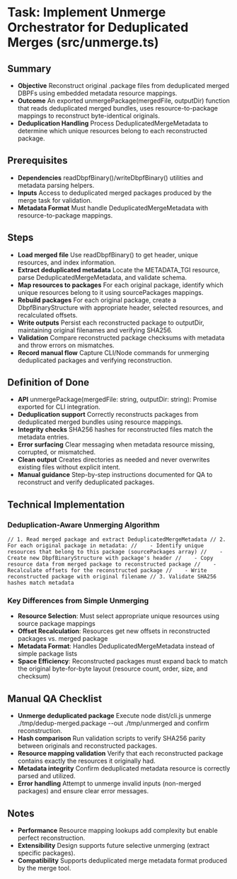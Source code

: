 # Task: Implement Unmerge Orchestrator for Deduplicated Merges (src/unmerge.ts)

## Summary
- **Objective** Reconstruct original .package files from deduplicated merged DBPFs using embedded metadata resource mappings.
- **Outcome** An exported unmergePackage(mergedFile, outputDir) function that reads deduplicated merged bundles, uses resource-to-package mappings to reconstruct byte-identical originals.
- **Deduplication Handling** Process DeduplicatedMergeMetadata to determine which unique resources belong to each reconstructed package.

## Prerequisites
- **Dependencies** readDbpfBinary()/writeDbpfBinary() utilities and metadata parsing helpers.
- **Inputs** Access to deduplicated merged packages produced by the merge task for validation.
- **Metadata Format** Must handle DeduplicatedMergeMetadata with resource-to-package mappings.

## Steps
- **Load merged file** Use readDbpfBinary() to get header, unique resources, and index information.
- **Extract deduplicated metadata** Locate the METADATA_TGI resource, parse DeduplicatedMergeMetadata, and validate schema.
- **Map resources to packages** For each original package, identify which unique resources belong to it using sourcePackages mappings.
- **Rebuild packages** For each original package, create a DbpfBinaryStructure with appropriate header, selected resources, and recalculated offsets.
- **Write outputs** Persist each reconstructed package to outputDir, maintaining original filenames and verifying SHA256.
- **Validation** Compare reconstructed package checksums with metadata and throw errors on mismatches.
- **Record manual flow** Capture CLI/Node commands for unmerging deduplicated packages and verifying reconstruction.

## Definition of Done
- **API** unmergePackage(mergedFile: string, outputDir: string): Promise<void> exported for CLI integration.
- **Deduplication support** Correctly reconstructs packages from deduplicated merged bundles using resource mappings.
- **Integrity checks** SHA256 hashes for reconstructed files match the metadata entries.
- **Error surfacing** Clear messaging when metadata resource missing, corrupted, or mismatched.
- **Clean output** Creates directories as needed and never overwrites existing files without explicit intent.
- **Manual guidance** Step-by-step instructions documented for QA to reconstruct and verify deduplicated packages.

## Technical Implementation

### Deduplication-Aware Unmerging Algorithm
`
// 1. Read merged package and extract DeduplicatedMergeMetadata
// 2. For each original package in metadata:
//    - Identify unique resources that belong to this package (sourcePackages array)
//    - Create new DbpfBinaryStructure with package's header
//    - Copy resource data from merged package to reconstructed package
//    - Recalculate offsets for the reconstructed package
//    - Write reconstructed package with original filename
// 3. Validate SHA256 hashes match metadata
`

### Key Differences from Simple Unmerging
- **Resource Selection**: Must select appropriate unique resources using source package mappings
- **Offset Recalculation**: Resources get new offsets in reconstructed packages vs. merged package
- **Metadata Format**: Handles DeduplicatedMergeMetadata instead of simple package lists
- **Space Efficiency**: Reconstructed packages must expand back to match the original byte-for-byte layout (resource count, order, size, and checksum)

## Manual QA Checklist
- **Unmerge deduplicated package** Execute node dist/cli.js unmerge ./tmp/dedup-merged.package --out ./tmp/unmerged and confirm reconstruction.
- **Hash comparison** Run validation scripts to verify SHA256 parity between originals and reconstructed packages.
- **Resource mapping validation** Verify that each reconstructed package contains exactly the resources it originally had.
- **Metadata integrity** Confirm deduplicated metadata resource is correctly parsed and utilized.
- **Error handling** Attempt to unmerge invalid inputs (non-merged packages) and ensure clear error messages.

## Notes
- **Performance** Resource mapping lookups add complexity but enable perfect reconstruction.
- **Extensibility** Design supports future selective unmerging (extract specific packages).
- **Compatibility** Supports deduplicated merge metadata format produced by the merge tool.
